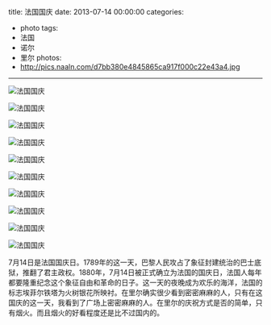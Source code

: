 title: 法国国庆
date: 2013-07-14 00:00:00
categories:
- photo
tags:
- 法国
- 诺尔
- 里尔
photos:
- http://pics.naaln.com/d7bb380e4845865ca917f000c22e43a4.jpg
---

![法国国庆](http://pics.naaln.com/6a221452750e98883631740f869dbd01.jpg)

![法国国庆](http://pics.naaln.com/6ff278103ec84f661707533a521a0848.JPG)

![法国国庆](http://pics.naaln.com/f13b87d0fe13d5e4f7d06743e79cd82c.jpg)

![法国国庆](http://pics.naaln.com/a79a5267a07ad1ef9e4c95a4db5b8550.jpg)

![法国国庆](http://pics.naaln.com/7413b3a63956976b32581fb659c288f9.jpg)

![法国国庆](http://pics.naaln.com/0b56841fc139385bc9628229f11422de.jpg)

![法国国庆](http://pics.naaln.com/72f7f03fed308e5da36cc1662de37c0a.jpg)

![法国国庆](http://pics.naaln.com/b4cbdd068165333ec795fdeffd6c2fdb.jpg)

![法国国庆](http://pics.naaln.com/3d96af22759ed5957300a3f7cf10f429.jpg)

![法国国庆](http://pics.naaln.com/8cca04e1aaf6b1125a17b3106845ad86.jpg)

7月14日是法国国庆日。1789年的这一天，巴黎人民攻占了象征封建统治的巴士底 狱，推翻了君主政权。1880年，7月14日被正式确立为法国的国庆日，法国人每年都要隆重纪念这个象征自由和革命的日子。这一天的夜晚成为欢乐的海洋，法国的标志埃菲尔铁塔为火树银花所映衬。在里尔确实很少看到密密麻麻的人，只有在这国庆的这一天，我看到了广场上密密麻麻的人。在里尔的庆祝方式是否的简单，只有烟火。而且烟火的好看程度还是比不过国内的。